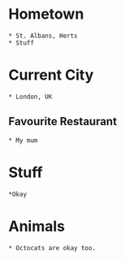 

# Hometown
	* St. Albans, Herts
	* Stuff

# Current City
	* London, UK

## Favourite Restaurant
	* My mum

# Stuff

	*Okay

# Animals
	* Octocats are okay too.
